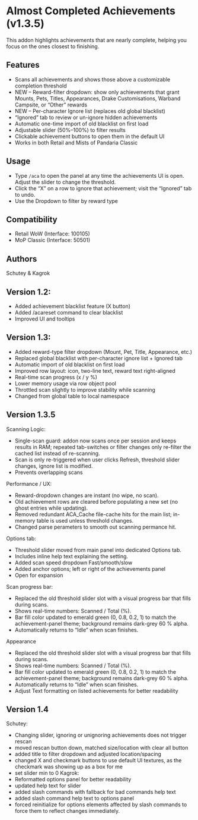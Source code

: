 # Almost Completed Achievements (v1.3.5)

This addon highlights achievements that are nearly complete, helping you focus on the ones closest to finishing.

## Features
- Scans all achievements and shows those above a customizable completion threshold
- NEW – Reward-filter dropdown: show only achievements that grant Mounts, Pets,
  Titles, Appearances, Drake Customisations, Warband Campsite, or “Other” rewards
- NEW – Per-character Ignore list (replaces old global blacklist)
- “Ignored” tab to review or un-ignore hidden achievements
- Automatic one-time import of old blacklist on first load
- Adjustable slider (50%–100%) to filter results
- Clickable achievement buttons to open them in the default UI
- Works in both Retail and Mists of Pandaria Classic

## Usage
- Type `/aca` to open the panel at any time the achievements UI is open. Adjust the slider to change the threshold.
- Click the “X” on a row to ignore that achievement; visit the “Ignored” tab to undo.
- Use the Dropdown to filter by reward type

## Compatibility
- Retail WoW (Interface: 100105)
- MoP Classic (Interface: 50501)

## Authors
Schutey & Kagrok

## Version 1.2:
- Added achievement blacklist feature (X button)
- Added /acareset command to clear blacklist
- Improved UI and tooltips

## Version 1.3:
- Added reward-type filter dropdown (Mount, Pet, Title, Appearance, etc.)
- Replaced global blacklist with per-character ignore list + Ignored tab
- Automatic import of old blacklist on first load
- Improved row layout: icon, two-line text, reward text right-aligned
- Real-time scan progress (x / y %)
- Lower memory usage via row object pool
- Throttled scan slightly to improve stability while scanning
- Changed from global table to local namespace


## Version 1.3.5
Scanning Logic:
- Single-scan guard: addon now scans once per session and keeps results in RAM; repeated tab-switches or filter changes only re-filter the cached list instead of re-scanning.
- Scan is only re-triggered when user clicks Refresh, threshold slider changes, ignore list is modified.
- Prevents overlapping scans

Performance / UX:
- Reward-dropdown changes are instant (no wipe, no scan).
- Old achievement rows are cleared before populating a new set (no ghost entries while updating).
- Removed redundant ACA_Cache file-cache hits for the main list; in-memory table is used unless threshold changes.
- Changed parse perameters to smooth out scanning permance hit.

Options tab:
- Threshold slider moved from main panel into dedicated Options tab.
- Includes inline help text explaining the setting.
- Added scan speed dropdown Fast/smooth/slow
- Added anchor options; left or right of the achievements panel
- Open for expansion

Scan progress bar:
- Replaced the old threshold slider slot with a visual progress bar that fills during scans.
- Shows real-time numbers: Scanned / Total (%).
- Bar fill color updated to emerald green (0, 0.8, 0.2, 1) to match the achievement-panel theme; background remains dark-grey 60 % alpha.
- Automatically returns to “Idle” when scan finishes.

Appearance
- Replaced the old threshold slider slot with a visual progress bar that fills during scans.
- Shows real-time numbers: Scanned / Total (%).
- Bar fill color updated to emerald green (0, 0.8, 0.2, 1) to match the achievement-panel theme; background remains dark-grey 60 % alpha.
- Automatically returns to “Idle” when scan finishes.
- Adjust Text formatting on listed achievements for better readability

## Version 1.4
Schutey:
- Changing slider, ignoring or unignoring achievements does not trigger rescan
- moved rescan button down, matched size/location with clear all button
- added title to filter dropdown and adjusted location/spacing
- changed X and checkmark buttons to use default UI textures, as the checkmark was showing up as a box for me
- set slider min to 0
Kagrok:
- Reformatted options panel for better readability
- updated help text for slider
- added slash commands with fallback for bad commands help text
- added slash command help text to options panel
- forced reinitialize for options elements affected by slash commands to force them to reflect changes immediately.
